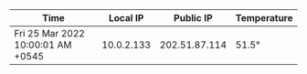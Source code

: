 | Time     | Local IP | Public IP | Temperature |
| ----------- | ----------- | ----------- | ----------- |
| Fri 25 Mar 2022 10:00:01 AM +0545      | 10.0.2.133     | 202.51.87.114  | 51.5° |

